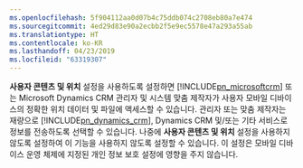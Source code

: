 ```yaml
---
ms.openlocfilehash: 5f904112aa0d07b4c75ddb074c2708eb80a7e474
ms.sourcegitcommit: 4ed29d83e90a2ecbb2f5e9ec5578e47a293a55ab
ms.translationtype: HT
ms.contentlocale: ko-KR
ms.lasthandoff: 04/23/2019
ms.locfileid: "63319307"
---
```

**사용자 콘텐츠 및 위치** 설정을 사용하도록 설정하면 [!INCLUDE[pn_microsoftcrm](pn-microsoftcrm.md)] 또는 Microsoft Dynamics CRM 관리자 및 시스템 맞춤 제작자가 사용자 모바일 디바이스의 정확한 위치 데이터 및 파일에 액세스할 수 있습니다. 관리자 또는 맞춤 제작자는 재량으로 [!INCLUDE[pn_dynamics_crm](pn-dynamics-crm.md)], Dynamics CRM 및/또는 기타 서비스로 정보를 전송하도록 선택할 수 있습니다. 나중에 **사용자 콘텐츠 및 위치** 설정을 사용하지 않도록 설정하여 이 기능을 사용하지 않도록 설정할 수 있습니다. 이 설정은 모바일 디바이스 운영 체제에 지정된 개인 정보 보호 설정에 영향을 주지 않습니다.